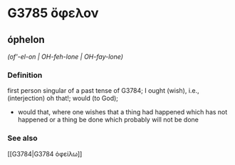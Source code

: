 # G3785 ὄφελον

## óphelon

_(of'-el-on | OH-feh-lone | OH-fay-lone)_

### Definition

first person singular of a past tense of G3784; I ought (wish), i.e., (interjection) oh that!; would (to God); 

- would that, where one wishes that a thing had happened which has not happened or a thing be done which probably will not be done

### See also

[[G3784|G3784 ὀφείλω]]
